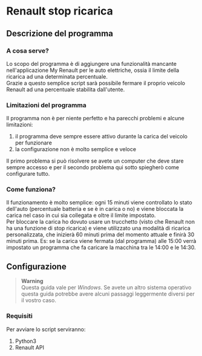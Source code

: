 # Renault stop ricarica
## Descrizione del programma
### A cosa serve?
Lo scopo del programma è di aggiungere una funzionalità mancante nell'applicazione My Renault per le auto elettriche, ossia il limite della ricarica ad una determinata percentuale.\
Grazie a questo semplice script sarà possibile fermare il proprio veicolo Renault ad una percentuale stabilita dall'utente.

### Limitazioni del programma
Il programma non è per niente perfetto e ha parecchi problemi e alcune limitazioni:
1. il programma deve sempre essere attivo durante la carica del veicolo per funzionare
2. la configurazione non è molto semplice e veloce
<!-- -->
Il primo problema si può risolvere se avete un computer che deve stare sempre accesso e per il secondo problema qui sotto spiegherò come configurare tutto.

### Come funziona?
Il funzionamento è molto semplice: ogni 15 minuti viene controllato lo stato dell'auto (percentuale batteria e se è in carica o no) e viene bloccata la carica nel caso in cui sia collegata e oltre il limite impostato.\
Per bloccare la carica ho dovuto usare un trucchetto (visto che Renault non ha una funzione di stop ricarica) e viene utilizzato una modalità di ricarica personalizzata, che inizierà 60 minuti prima del momento attuale e finirà 30 minuti prima. Es: se la carica viene fermata (dal programma) alle 15:00 verrà impostato un programma che fa caricare la macchina tra le 14:00 e le 14:30.


## Configurazione
> **Warning**\
> Questa guida vale per *Windows*. Se avete un altro sistema operativo questa guida potrebbe avere alcuni passaggi leggermente diversi per il vostro caso.
### Requisiti
Per avviare lo script serviranno:
1. Python3
2. Renault API

